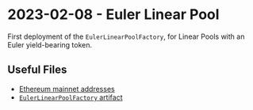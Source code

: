 # 2023-02-08 - Euler Linear Pool

First deployment of the `EulerLinearPoolFactory`, for Linear Pools with an Euler yield-bearing token.

## Useful Files

- [Ethereum mainnet addresses](./output/mainnet.json)
- [`EulerLinearPoolFactory` artifact](./artifact/EulerLinearPoolFactory.json)
